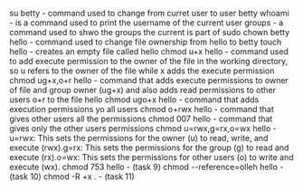 su betty - command used to change from curret user to user betty
whoami - is a command used to print the username of the current user
groups - a command used to shwo the groups the current is part of
sudo chown betty hello - command used to change file ownership from hello to betty
touch hello - creates an empty file called hello
chmod u+x hello - command used to add execute permission to the owner of the file in the working directory, so u refers to the owner of the file while x adds the execute permission
chmod ug+x,o+r hello - command that adds execute permissions to owner of file and group owner (ug+x) and also adds read permissions to other users o+r to the file hello
chmod ugo+x hello - command that adds execution permissions yo all users
chmod o+rwx hello - command that gives other users all the permissions
chmod 007 hello - command that gives only the other users permissions
chmod u=rwx,g=rx,o=wx hello - u=rwx: This sets the permissions for the owner (u) to read, write, and execute (rwx).g=rx: This sets the permissions for the group (g) to read and execute (rx).o=wx: This sets the permissions for other users (o) to write and execute (wx).
chmod 753 hello - (task 9)
chmod --reference=olleh hello - (task 10)
chmod -R +x . - (task 11) 
